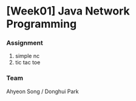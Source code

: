 # [Week01] Java Network Programming

### Assignment
1. simple nc
2. tic tac toe

### Team
Ahyeon Song / Donghui Park
